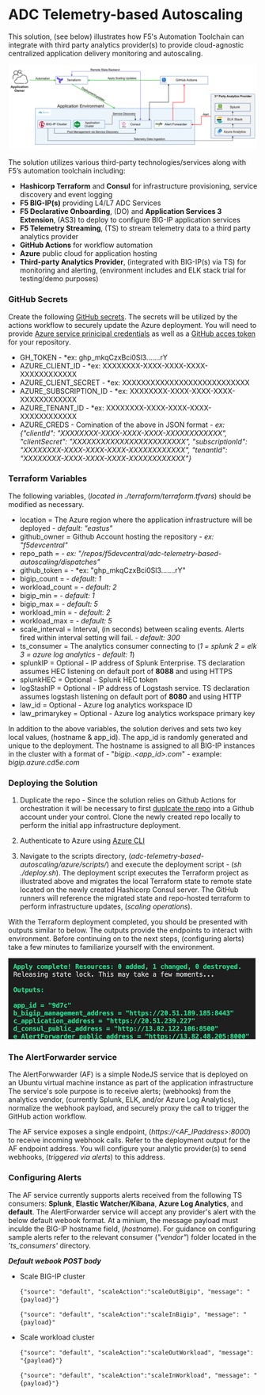 ADC Telemetry-based Autoscaling
===============================
This solution, (see below) illustrates how F5's Automation Toolchain can integrate with third party analytics provider(s) to provide cloud-agnostic centralized application delivery monitoring and autoscaling.  

<img src="images/arch.png" alt="Flowers">

The solution utilizes various third-party technologies/services along with F5’s automation toolchain including:
   
   - **Hashicorp Terraform** and **Consul** for infrastructure provisioning, service discovery and event logging
   - **F5 BIG-IP(s)** providing L4/L7 ADC Services
   - **F5 Declarative Onboarding**, (DO) and **Application Services 3 Extension**, (AS3) to deploy to configure BIG-IP application services
   - **F5 Telemetry Streaming**, (TS) to stream telemetry data to a third party analytics provider
   - **GitHub Actions** for workflow automation 
   - **Azure** public cloud for application hosting
   - **Third-party Analytics Provider**, (integrated with BIG-IP(s) via TS) for monitoring and alerting, (environment includes and ELK stack trial for testing/demo purposes)


### GitHub Secrets
Create the following [GitHub secrets](https://docs.github.com/en/actions/reference/encrypted-secrets).  The secrets will be utilized by the actions workflow to securely update the Azure deployment. You will need to provide [Azure service prinicipal credentials](https://github.com/marketplace/actions/azure-login) as well as a [GitHub acces token](https://docs.github.com/en/github/authenticating-to-github/keeping-your-account-and-data-secure/creating-a-personal-access-token) for your repository.

- GH_TOKEN   - *ex: ghp_mkqCzxBci0Sl3.......rY
- AZURE_CLIENT_ID   - *ex: XXXXXXXX-XXXX-XXXX-XXXX-XXXXXXXXXXXX
- AZURE_CLIENT_SECRET   - *ex: XXXXXXXXXXXXXXXXXXXXXXXXXXX
- AZURE_SUBSCRIPTION_ID   - *ex: XXXXXXXX-XXXX-XXXX-XXXX-XXXXXXXXXXXX
- AZURE_TENANT_ID   - *ex: XXXXXXXX-XXXX-XXXX-XXXX-XXXXXXXXXXXX
- AZURE_CREDS  - Comination of the above in JSON format  -  *ex: {"clientId": "XXXXXXXX-XXXX-XXXX-XXXX-XXXXXXXXXXXX",  "clientSecret": "XXXXXXXXXXXXXXXXXXXXXXXX", "subscriptionId": "XXXXXXXX-XXXX-XXXX-XXXX-XXXXXXXXXXXX", "tenantId": "XXXXXXXX-XXXX-XXXX-XXXX-XXXXXXXXXXXX"}*


### Terraform Variables

The following variables, (*located in ./terraform/terraform.tfvars*) should be modified as necessary.

- location = The Azure region where the application infrastructure will be deployed   -  *default: "eastus"*
- github_owner = Github Account hosting the repository   -  *ex: "f5devcentral"*
- repo_path =     -  *ex: "/repos/f5devcentral/adc-telemetry-based-autoscaling/dispatches"*
- github_token =   -  *ex: "ghp_mkqCzxBci0Sl3.......rY"
- bigip_count =    -  *default: 1* 
- workload_count =    -  *default: 2* 
- bigip_min =    -  *default: 1* 
- bigip_max =    -  *default: 5* 
- workload_min =    -  *default: 2*  
- workload_max =    -  *default: 5* 
- scale_interval =  Interval, (in seconds) between scaling events.  Alerts fired within interval setting will fail. -  *default: 300*  
- ts_consumer     = The analytics consumer connecting to (*1 = splunk   2 = elk   3 = azure log analytics -  default: 1*)
- splunkIP        = Optional - IP address of Splunk Enterprise.  TS declaration assumes HEC listening on default port of **8088** and using HTTPS
- splunkHEC       = Optional - Splunk HEC token
- logStashIP      = Optional - IP address of Logstash service.  TS declaration assumes logstash listening on default port of **8080** and using HTTP
- law_id          = Optional - Azure log analytics workspace ID
- law_primarykey  = Optional - Azure log analytics workspace primary key

In addition to the above variables, the solution derives and sets two key local values, (hostname & app_id). The app_id is randomly generated and unique to the deployment. The hostname is assigned to all BIG-IP instances in the cluster with a format of - "*bigip.<cloud>.<app_id>.com*"  - example: *bigip.azure.cd5e.com*

### Deploying the Solution
1. Duplicate the repo - Since the solution relies on Github Actions for orchestration it will be necessary to first [duplcate the repo](https://docs.github.com/en/github/creating-cloning-and-archiving-repositories/creating-a-repository-on-github/duplicating-a-repository) into a Github account under your control.  Clone the newly created repo locally to perform the initial app infrastructure deployment.

1. Authenticate to Azure using [Azure CLI](https://registry.terraform.io/providers/hashicorp/azurerm/latest/docs/guides/azure_cli)

1. Navigate to the scripts directory, (*adc-telemetry-based-autoscaling/azure/scripts/*) and execute the deployment script - (*sh ./deploy.sh*).  The deployment script executes the Terraform project as illustrated above and migrates the local Terraform state to remote state located on the newly created Hashicorp Consul server.  The GitHub runners will reference the migrated state and repo-hosted terraform to perform infrastructure updates, (*scaling operations*).

With the Terraform deployment completed, you should be presented with outputs similar to below.  The outputs provide the endpoints to interact with environment.  Before continuing on to the next steps, (configuring alerts) take a few minutes to familiarize yourself with the environment.

<img src="images/output.png" alt="Flowers"  width="500">


### The AlertForwarder service
The AlertForwwarder (AF) is a simple NodeJS service that is deployed on an Ubuntu virtual machine instance as part of the application infrastructure The service's sole purpose is to receive alerts; (webhooks) from the analytics vendor, (currently Splunk, ELK, and/or Azure Log Analytics), normalize the webhook payload, and securely proxy the call to trigger the GitHub action workflow.

The AF service exposes a single endpoint, (*https://<AF_IPaddress>:8000*) to receive incoming webhook calls.  Refer to the deployment output for the AF endpoint address.  You will configure your analytic provider(s) to send webhooks, (*triggered via alerts*) to this address.


### Configuring Alerts

The AF service currently supports alerts received from the following TS consumers: **Splunk**, **Elastic Watcher/Kibana**, **Azure Log Analytics**, and **default**.  The AlertForwarder service will accept any provider's alert with the below default webook format.  At a minium, the message payload must inculde the BIG-IP hostname field, (*hostname*).  For guidance on configuring sample alerts refer to the relevant consumer (*"vendor"*) folder located in the *'ts_consumers'* directory.


***Default webook POST body***   
-  Scale BIG-IP cluster
      ```
      {"source": "default", "scaleAction":"scaleOutBigip", "message": "{payload}"}
      ```
      ```
      {"source": "default", "scaleAction":"scaleInBigip", "message": "{payload}"      
      ```

-  Scale workload cluster          
      ```
      {"source": "default", "scaleAction":"scaleOutWorkload", "message": "{payload}"}
      ```
      ``` 
      {"source": "default", "scaleAction":"scaleInWorkload", "message": "{payload}"}
      ```